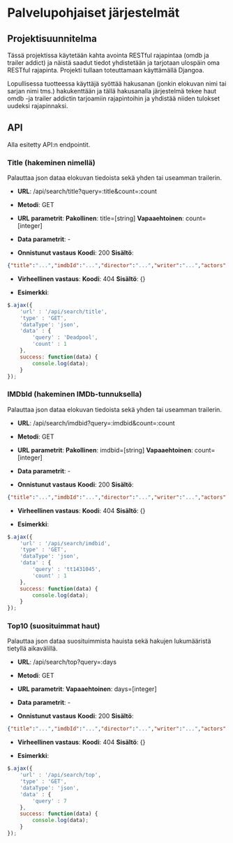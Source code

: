 # Palvelupohjaiset järjestelmät

## Projektisuunnitelma
Tässä projektissa käytetään kahta avointa RESTful rajapintaa (omdb ja trailer addict) ja näistä saadut tiedot yhdistetään ja tarjotaan ulospäin oma RESTful rajapinta. Projekti tullaan toteuttamaan käyttämällä Djangoa.

Lopullisessa tuotteessa käyttäjä syöttää hakusanan (jonkin elokuvan nimi tai sarjan nimi tms.) hakukenttään ja tällä hakusanalla järjestelmä tekee haut omdb -ja trailer addictin tarjoamiin rajapintoihin ja yhdistää niiden tulokset uudeksi rajapinnaksi. 


## API

Alla esitetty API:n endpointit.

### Title (hakeminen nimellä)

Palauttaa json dataa elokuvan tiedoista sekä yhden tai useamman trailerin.

* **URL**:
/api/search/title?query=:title&count=:count

* **Metodi**:
GET

* **URL parametrit**:
**Pakollinen**:
title=[string]
**Vapaaehtoinen**:
count=[integer]

* **Data parametrit**:
\-

* **Onnistunut vastaus**
**Koodi**: 200
**Sisältö**: 
```json
{"title":"...","imdbId":"...","director":"...","writer":"...","actors":"...","poster":"...","genre":"...","runtime":"...","released":"...","plot":"...","imdbLink":"...","imdbRating":"...","trailers":[{"embed":"..."}]}
```

* **Virheellinen vastaus**:
**Koodi**: 404
**Sisältö**: {}

* **Esimerkki**:
```javascript
$.ajax({
    'url' : '/api/search/title',
    'type' : 'GET',
    'dataType': 'json',
    'data' : {
        'query' : 'Deadpool',
        'count' : 1
    },
    success: function(data) {
        console.log(data);
    }
});
```

### IMDbId (hakeminen IMDb-tunnuksella)

Palauttaa json dataa elokuvan tiedoista sekä yhden tai useamman trailerin.

* **URL**:
/api/search/imdbid?query=:imdbid&count=:count

* **Metodi**:
GET

* **URL parametrit**:
**Pakollinen**:
imdbid=[string]
**Vapaaehtoinen**:
count=[integer]

* **Data parametrit**:
\-

* **Onnistunut vastaus**
**Koodi**: 200
**Sisältö**: 
```json
{"title":"...","imdbId":"...","director":"...","writer":"...","actors":"...","poster":"...","genre":"...","runtime":"...","released":"...","plot":"...","imdbLink":"...","imdbRating":"...","trailers":[{"embed":"..."}]}
```

* **Virheellinen vastaus**:
**Koodi**: 404
**Sisältö**: {}

* **Esimerkki**:
```javascript
$.ajax({
    'url' : '/api/search/imdbid',
    'type' : 'GET',
    'dataType': 'json',
    'data' : {
        'query' : 'tt1431045',
        'count' : 1
    },
    success: function(data) {
        console.log(data);
    }
});
```

### Top10 (suosituimmat haut)

Palauttaa json dataa suosituimmista hauista sekä hakujen lukumääristä tietyllä aikavälillä.

* **URL**:
/api/search/top?query=:days

* **Metodi**:
GET

* **URL parametrit**:
**Vapaaehtoinen**:
days=[integer]

* **Data parametrit**:
\-

* **Onnistunut vastaus**
**Koodi**: 200
**Sisältö**: 
```json
{"title":"...","imdbId":"...","director":"...","writer":"...","actors":"...","poster":"...","genre":"...","runtime":"...","released":"...","plot":"...","imdbLink":"...","imdbRating":"...","trailers":[{"embed":"..."}]}
```

* **Virheellinen vastaus**:
**Koodi**: 404
**Sisältö**: {}

* **Esimerkki**:
```javascript
$.ajax({
    'url' : '/api/search/top',
    'type' : 'GET',
    'dataType': 'json',
    'data' : {
        'query' : 7
    },
    success: function(data) {
        console.log(data);
    }
});
```


